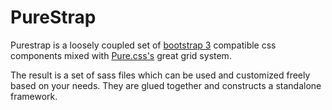 # PureStrap

Purestrap is a loosely coupled set of [bootstrap 3](http://getbootstrap.com/) compatible css components mixed with [Pure.css's](http://purecss.io) great grid system.

The result is a set of sass files which can be used and customized freely based on your needs. They are glued together and constructs a standalone framework.
